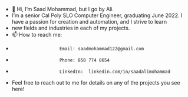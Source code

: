 - 👋 Hi, I’m Saad Mohammad, but I go by Ali. 
- I’m a senior Cal Poly SLO Computer Engineer, graduating June 2022. I have a passion for creation and automation, and I strive to learn 
-   new fields and industries in each of my projects.
- 📫 How to reach me:
-                       Email: saadmohammad122@gmail.com
-                       Phone: 858 774 8654
-                       LinkedIn:  linkedin.com/in/saadalimohammad 

- Feel free to reach out to me for details on any of the projects you see here!

